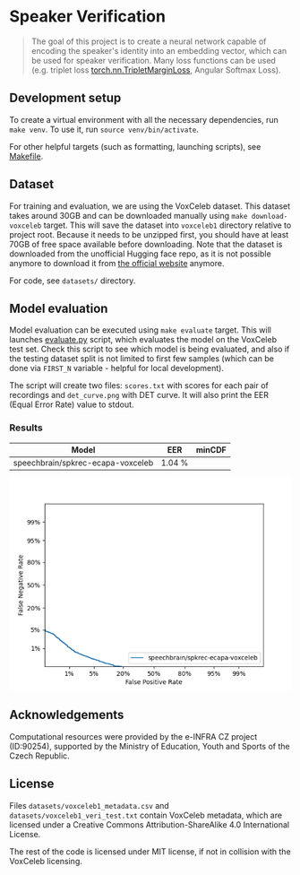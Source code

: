 # Speaker Verification

> The goal of this project is to create a neural network capable of encoding the speaker's identity into 
an embedding vector, which can be used for speaker verification. Many loss functions can be used (e.g. triplet loss 
[torch.nn.TripletMarginLoss](https://pytorch.org/docs/stable/generated/torch.nn.TripletMarginLoss.html),
Angular Softmax Loss).

## Development setup

To create a virtual environment with all the necessary dependencies, run `make venv`. To use it,
run `source venv/bin/activate`.

For other helpful targets (such as formatting, launching scripts), see [Makefile](Makefile).

## Dataset

For training and evaluation, we are using the VoxCeleb dataset. This dataset takes around 30GB and can be downloaded
manually using `make download-voxceleb` target. This will save the dataset into `voxceleb1` directory relative 
to project root. Because it needs to be unzipped first, you should have at least 70GB of free space available before 
downloading. Note that the dataset is downloaded from the unofficial Hugging face repo, as it is not possible anymore 
to download it from [the official website](http://www.robots.ox.ac.uk/~vgg/data/voxceleb/) anymore.

For code, see `datasets/` directory.

## Model evaluation

Model evaluation can be executed using `make evaluate` target. This will launches [evaluate.py](evaluate.py) script,
which evaluates the model on the VoxCeleb test set. Check this script to see which model is being evaluated, and also
if the testing dataset split is not limited to first few samples (which can be done via `FIRST_N` variable - helpful
for local development).

The script will create two files: `scores.txt` with scores for each pair of recordings and `det_curve.png` with DET 
curve. It will also print the EER (Equal Error Rate) value to stdout.

### Results

| Model                             | EER    | minCDF |
|-----------------------------------|--------|--------|
| speechbrain/spkrec-ecapa-voxceleb | 1.04 % |        |

![speechbrain/spkrec-ecapa-voxceleb](docs/speechbrain-spkrec-ecapa-voxceleb-det.png)

## Acknowledgements

Computational resources were provided by the e-INFRA CZ project (ID:90254),
supported by the Ministry of Education, Youth and Sports of the Czech Republic.

## License

Files `datasets/voxceleb1_metadata.csv` and `datasets/voxceleb1_veri_test.txt` contain VoxCeleb metadata,
which are licensed under a Creative Commons Attribution-ShareAlike 4.0 International License.

The rest of the code is licensed under MIT license, if not in collision with the VoxCeleb licensing.
